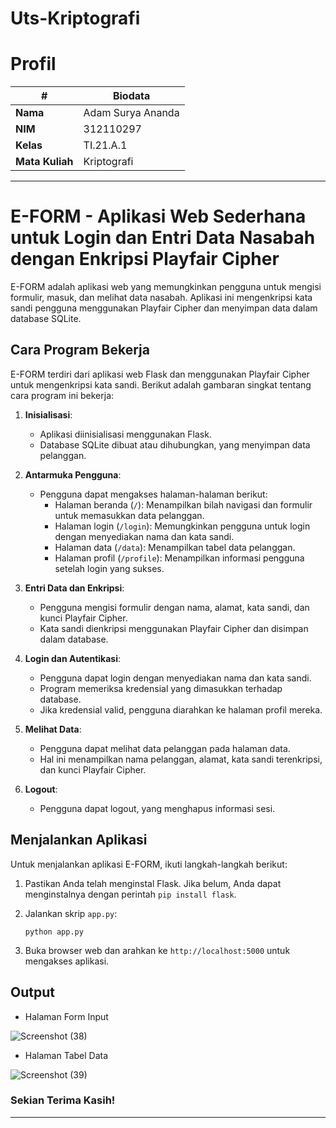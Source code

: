 # Uts-Kriptografi
# Profil
| #               | Biodata           |
| --------------- | ----------------- |
| **Nama**        | Adam Surya Ananda |
| **NIM**         | 312110297         |
| **Kelas**       | TI.21.A.1         |
| **Mata Kuliah** | Kriptografi       |

---

# E-FORM - Aplikasi Web Sederhana untuk Login dan Entri Data Nasabah dengan Enkripsi Playfair Cipher


E-FORM adalah aplikasi web yang memungkinkan pengguna untuk mengisi formulir, masuk, dan melihat data nasabah. Aplikasi ini mengenkripsi kata sandi pengguna menggunakan Playfair Cipher dan menyimpan data dalam database SQLite.

## Cara Program Bekerja

E-FORM terdiri dari aplikasi web Flask dan menggunakan Playfair Cipher untuk mengenkripsi kata sandi. Berikut adalah gambaran singkat tentang cara program ini bekerja:

1. **Inisialisasi**:
   - Aplikasi diinisialisasi menggunakan Flask.
   - Database SQLite dibuat atau dihubungkan, yang menyimpan data pelanggan.

2. **Antarmuka Pengguna**:
   - Pengguna dapat mengakses halaman-halaman berikut:
     - Halaman beranda (`/`): Menampilkan bilah navigasi dan formulir untuk memasukkan data pelanggan.
     - Halaman login (`/login`): Memungkinkan pengguna untuk login dengan menyediakan nama dan kata sandi.
     - Halaman data (`/data`): Menampilkan tabel data pelanggan.
     - Halaman profil (`/profile`): Menampilkan informasi pengguna setelah login yang sukses.

3. **Entri Data dan Enkripsi**:
   - Pengguna mengisi formulir dengan nama, alamat, kata sandi, dan kunci Playfair Cipher.
   - Kata sandi dienkripsi menggunakan Playfair Cipher dan disimpan dalam database.

4. **Login dan Autentikasi**:
   - Pengguna dapat login dengan menyediakan nama dan kata sandi.
   - Program memeriksa kredensial yang dimasukkan terhadap database.
   - Jika kredensial valid, pengguna diarahkan ke halaman profil mereka.

5. **Melihat Data**:
   - Pengguna dapat melihat data pelanggan pada halaman data.
   - Hal ini menampilkan nama pelanggan, alamat, kata sandi terenkripsi, dan kunci Playfair Cipher.

6. **Logout**:
   - Pengguna dapat logout, yang menghapus informasi sesi.

## Menjalankan Aplikasi

Untuk menjalankan aplikasi E-FORM, ikuti langkah-langkah berikut:

1. Pastikan Anda telah menginstal Flask. Jika belum, Anda dapat menginstalnya dengan perintah `pip install flask`.

2. Jalankan skrip `app.py`:
   ```
   python app.py
   ```

3. Buka browser web dan arahkan ke `http://localhost:5000` untuk mengakses aplikasi.

## Output

  - Halaman Form Input

  ![Screenshot (38)](https://github.com/adamsyanda/Uts-Kriptografi/assets/92682351/7829f822-60ac-4951-933a-bf1e737fb136)



  - Halaman Tabel Data

  ![Screenshot (39)](https://github.com/adamsyanda/Uts-Kriptografi/assets/92682351/ed7fa977-8087-46db-bbcb-5fcffbf1765e)



### Sekian Terima Kasih!

---

